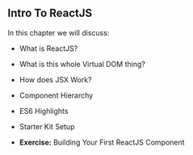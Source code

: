 ## Intro To ReactJS

In this chapter we will discuss:

- What is ReactJS?

- What is this whole Virtual DOM thing?

- How does JSX Work?

- Component Hierarchy

- ES6 Highlights

- Starter Kit Setup

- **Exercise:** Building Your First ReactJS Component